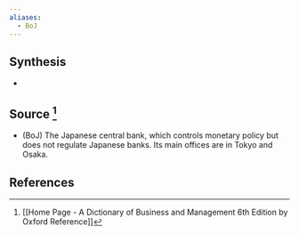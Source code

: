 ```yaml
---
aliases:
  - BoJ
---
```

## Synthesis
- 
## Source [^1]
- (BoJ) The Japanese central bank, which controls monetary policy but does not regulate Japanese banks. Its main offices are in Tokyo and Osaka.
## References

[^1]: [[Home Page - A Dictionary of Business and Management 6th Edition by Oxford Reference]]